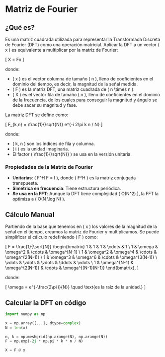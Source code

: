 # Matriz de Fourier 

## ¿Qué es?

Es una matriz cuadrada utilizada para representar la Transformada Discreta de Fourier (DFT) como una operación matricial. Aplicar la DFT a un vector \( x \) es equivalente a multiplicar por la matriz de Fourier:

\[
X = Fx
\]

donde:
- \( x \) es el vector columna de tamaño \( n \), lleno de coeficientes en el dominio del tiempo, es decir, la magnitud de la señal medida. 
- \( F \) es la matriz DFT, una matriz cuadrada de \( n \times n \).
- \( X \) es el vector fila de tamaño \( n \), lleno de coeficientes en el dominio de la frecuencia, de los cuales para conseguir la magnitud y ángulo se debe sacar su magnitud y fase.

La matriz DFT se define como:

\[
F_{k,n} = \frac{1}{\sqrt{N}} e^{-i 2\pi k n / N}
\]

donde:
- \( k, n \) son los índices de fila y columna.
- \( i \) es la unidad imaginaria.
- El factor \( \frac{1}{\sqrt{N}} \) se usa en la versión unitaria.

### Propiedades de la Matriz de Fourier

- **Unitarias**: \( F^H F = I \), donde \( F^H \) es la matriz conjugada transpuesta.
- **Simétrica en frecuencia**: Tiene estructura periódica.
- **Se usa en la FFT**: Aunque la DFT tiene complejidad \( O(N^2) \), la FFT la optimiza a \( O(N \log N) \).

## Cálculo Manual

Partiendo de la base que tenemos en \( x \) los valores de la magnitud de la señal en el tiempo, creamos la matriz de Fourier y multiplicamos. Se puede simplificar el cálculo redefiniendo \( F \) como:

\[
F = \frac{1}{\sqrt{N}}
\begin{bmatrix}
1      & 1      & 1      & \cdots & 1 \\
1      & \omega & \omega^2 & \cdots & \omega^{N-1} \\
1      & \omega^2 & \omega^4 & \cdots & \omega^{2(N-1)} \\
1      & \omega^3 & \omega^6 & \cdots & \omega^{3(N-1)} \\
\vdots & \vdots & \vdots & \ddots & \vdots \\
1      & \omega^{N-1} & \omega^{2(N-1)} & \cdots & \omega^{(N-1)(N-1)}
\end{bmatrix},
\]

donde:

\[
\omega = e^{-\frac{2\pi i}{N}} \quad \text{es la raíz de la unidad.}
\]

## Calcular la DFT en código

```python
import numpy as np

x = np.array([...], dtype=complex) 
N = len(x)

n, k = np.meshgrid(np.arange(N), np.arange(N))
F = np.exp(-2j * np.pi * k * n / N)

X = F @ x  
